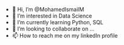 - 👋 Hi, I’m @MohamedIsmailM
- 👀 I’m interested in Data Science
- 🌱 I’m currently learning Python, SQL
- 💞️ I’m looking to collaborate on ...
- 📫 How to reach me on my linkedIn profile

<!---
MohamedIsmailM/MohamedIsmailM is a ✨ special ✨ repository because its `README.md` (this file) appears on your GitHub profile.
You can click the Preview link to take a look at your changes.
--->
